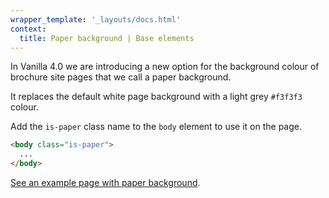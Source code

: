 ```yaml
---
wrapper_template: '_layouts/docs.html'
context:
  title: Paper background | Base elements
---
```


In Vanilla 4.0 we are introducing a new option for the background colour of brochure site pages that we call a paper background.

It replaces the default white page background with a light grey `#f3f3f3` colour.

Add the `is-paper` class name to the `body` element to use it on the page.

```html
<body class="is-paper">
  ...
</body>
```

[See an example page with paper background](/docs/examples/brochure/index).
